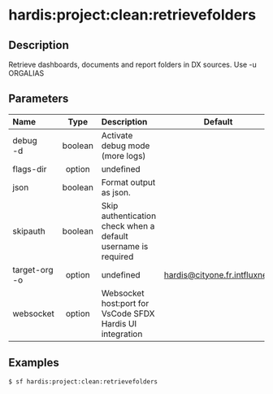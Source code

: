 <!-- This file has been generated with command 'sf hardis:doc:plugin:generate'. Please do not update it manually or it may be overwritten -->
# hardis:project:clean:retrievefolders

## Description

Retrieve dashboards, documents and report folders in DX sources. Use -u ORGALIAS

## Parameters

|Name|Type|Description|Default|Required|Options|
|:---|:--:|:----------|:-----:|:------:|:-----:|
|debug<br/>-d|boolean|Activate debug mode (more logs)||||
|flags-dir|option|undefined||||
|json|boolean|Format output as json.||||
|skipauth|boolean|Skip authentication check when a default username is required||||
|target-org<br/>-o|option|undefined|hardis@cityone.fr.intfluxne2|||
|websocket|option|Websocket host:port for VsCode SFDX Hardis UI integration||||

## Examples

```shell
$ sf hardis:project:clean:retrievefolders
```


